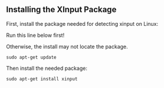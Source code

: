 ## Installing the XInput Package

First, install the package needed for detecting xinput on Linux:

 

Run this line below first!

Otherwise, the install may not locate the package.
```
sudo apt-get update
```

Then install the needed package:
```
sudo apt-get install xinput
```
